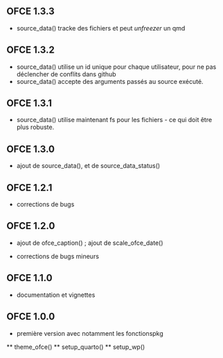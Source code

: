 ## OFCE 1.3.3

* source_data() tracke des fichiers et peut *unfreezer* un qmd

## OFCE 1.3.2

* source_data() utilise un id unique pour chaque utilisateur, pour ne pas déclencher de conflits dans github
* source_data() accepte des arguments passés au source exécuté.

## OFCE 1.3.1

* source_data() utilise maintenant fs pour les fichiers - ce qui doit être plus robuste.

## OFCE 1.3.0

* ajout de source_data(), et de source_data_status()

## OFCE 1.2.1

* corrections de bugs 

## OFCE 1.2.0
  
* ajout de ofce_caption() ; ajout de scale_ofce_date()

* corrections de bugs mineurs

## OFCE 1.1.0

* documentation et vignettes

## OFCE 1.0.0

* première version avec notamment les fonctionspkg

** theme_ofce()
** setup_quarto()
** setup_wp()

